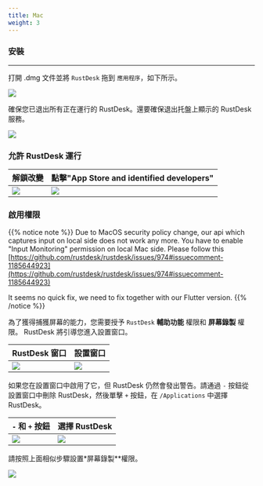 ```yaml
---
title: Mac 
weight: 3
---
```


### 安裝
------

打開 .dmg 文件並將 `RustDesk` 拖到 `應用程序`，如下所示。

![](/docs/en/manual/mac/images/dmg.png)

確保您已退出所有正在運行的 RustDesk。還要確保退出托盤上顯示的 RustDesk 服務。

![](/docs/en/manual/mac/images/tray.png)

### 允許 RustDesk 運行

| 解鎖改變 | 點擊"App Store and identified developers"  |
| ---- | ---- |
|![](/docs/en/manual/mac/images/allow2.png)|![](/docs/en/manual/mac/images/allow.png)|

### 啟用權限

{{% notice note %}}
Due to MacOS security policy change, our api which captures input on local side does not work any
more. You have to enable "Input Monitoring" permission on local Mac side.
Please follow this
[https://github.com/rustdesk/rustdesk/issues/974#issuecomment-1185644923](https://github.com/rustdesk/rustdesk/issues/974#issuecomment-1185644923)

It seems no quick fix, we need to fix together with our Flutter version.
{{% /notice %}}

為了獲得捕獲屏幕的能力，您需要授予 `RustDesk` **輔助功能** 權限和 **屏幕錄製** 權限。 RustDesk 將引導您進入設置窗口。

| RustDesk 窗口 |設置窗口 |
| ---- | ---- |
|![](/docs/en/manual/mac/images/acc.png)|![](/docs/en/manual/mac/images/acc3.png)|

如果您在設置窗口中啟用了它，但 RustDesk 仍然會發出警告。請通過 `-` 按鈕從設置窗口中刪除 RustDesk，然後單擊 `+` 按鈕，在 `/Applications` 中選擇 RustDesk。

| `-` 和 `+` 按鈕 |選擇 RustDesk |
| ---- | ---- |
|![](/docs/en/manual/mac/images/acc2.png)|![](/docs/en/manual/mac/images/add.png)|

請按照上面相似步驟設置*屏幕錄製**權限。

![](/docs/en/manual/mac/images/screen.png)
